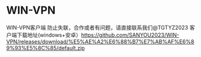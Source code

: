 # WIN-VPN
WIN-VPN客户端
防止失联，合作或者有问题，请直接联系我们@TGTYZ2023
客户端下载地址(windows+安卓）https://github.com/SANYOU2023/WIN-VPN/releases/download/%E5%AE%A2%E6%88%B7%E7%AB%AF%E6%89%93%E5%8C%85/default.zip
